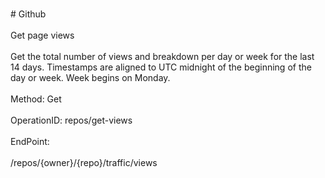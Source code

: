 <br>#     Github</br>
<br>Get page views</br>
<br>Get the total number of views and breakdown per day or week for the last 14 days. Timestamps are aligned to UTC midnight of the beginning of the day or week. Week begins on Monday.</br>
<br>Method: Get</br>
<br>OperationID: repos/get-views</br>
<br>EndPoint:</br>
<br>/repos/{owner}/{repo}/traffic/views</br>
